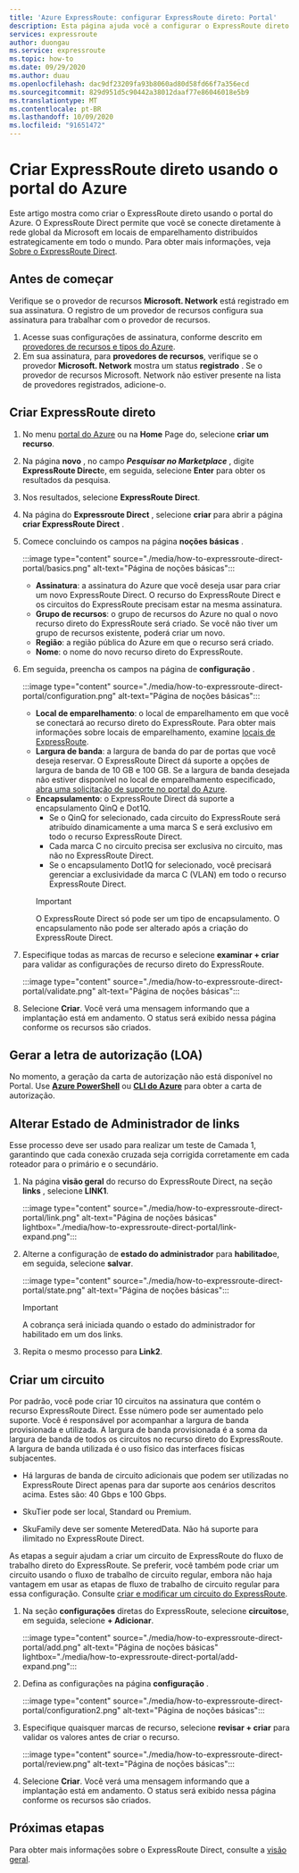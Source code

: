 ```yaml
---
title: 'Azure ExpressRoute: configurar ExpressRoute direto: Portal'
description: Esta página ajuda você a configurar o ExpressRoute direto usando o Portal.
services: expressroute
author: duongau
ms.service: expressroute
ms.topic: how-to
ms.date: 09/29/2020
ms.author: duau
ms.openlocfilehash: dac9df23209fa93b8060ad80d58fd66f7a356ecd
ms.sourcegitcommit: 829d951d5c90442a38012daaf77e86046018e5b9
ms.translationtype: MT
ms.contentlocale: pt-BR
ms.lasthandoff: 10/09/2020
ms.locfileid: "91651472"
---
```

# <a name="create-expressroute-direct-using-the-azure-portal"></a>Criar ExpressRoute direto usando o portal do Azure

Este artigo mostra como criar o ExpressRoute direto usando o portal do Azure.
O ExpressRoute Direct permite que você se conecte diretamente à rede global da Microsoft em locais de emparelhamento distribuídos estrategicamente em todo o mundo. Para obter mais informações, veja [Sobre o ExpressRoute Direct](expressroute-erdirect-about.md).

## <a name="before-you-begin"></a><a name="before"></a>Antes de começar

Verifique se o provedor de recursos **Microsoft. Network** está registrado em sua assinatura. O registro de um provedor de recursos configura sua assinatura para trabalhar com o provedor de recursos.

1. Acesse suas configurações de assinatura, conforme descrito em [provedores de recursos e tipos do Azure](../azure-resource-manager/management/resource-providers-and-types.md).
1. Em sua assinatura, para **provedores de recursos**, verifique se o provedor **Microsoft. Network** mostra um status **registrado** . Se o provedor de recursos Microsoft. Network não estiver presente na lista de provedores registrados, adicione-o.

## <a name="create-expressroute-direct"></a><a name="create-erdir"></a>Criar ExpressRoute direto

1. No menu [portal do Azure](https://portal.azure.com) ou na **Home** Page do, selecione **criar um recurso**.

1. Na página **novo** , no campo ***Pesquisar no Marketplace*** , digite **ExpressRoute Direct**e, em seguida, selecione **Enter** para obter os resultados da pesquisa.

1. Nos resultados, selecione **ExpressRoute Direct**.

1. Na página do **Expressroute Direct** , selecione **criar** para abrir a página **criar ExpressRoute Direct** .

1. Comece concluindo os campos na página **noções básicas** .

    :::image type="content" source="./media/how-to-expressroute-direct-portal/basics.png" alt-text="Página de noções básicas":::

    * **Assinatura**: a assinatura do Azure que você deseja usar para criar um novo ExpressRoute Direct. O recurso do ExpressRoute Direct e os circuitos do ExpressRoute precisam estar na mesma assinatura.
    * **Grupo de recursos**: o grupo de recursos do Azure no qual o novo recurso direto do ExpressRoute será criado. Se você não tiver um grupo de recursos existente, poderá criar um novo.
    * **Região**: a região pública do Azure em que o recurso será criado.
    * **Nome**: o nome do novo recurso direto do ExpressRoute.

1. Em seguida, preencha os campos na página de **configuração** .

    :::image type="content" source="./media/how-to-expressroute-direct-portal/configuration.png" alt-text="Página de noções básicas":::

    * **Local de emparelhamento**: o local de emparelhamento em que você se conectará ao recurso direto do ExpressRoute. Para obter mais informações sobre locais de emparelhamento, examine [locais de ExpressRoute](expressroute-locations-providers.md).
   * **Largura de banda**: a largura de banda do par de portas que você deseja reservar. O ExpressRoute Direct dá suporte a opções de largura de banda de 10 GB e 100 GB. Se a largura de banda desejada não estiver disponível no local de emparelhamento especificado, [abra uma solicitação de suporte no portal do Azure](https://aka.ms/azsupt).
   * **Encapsulamento**: o ExpressRoute Direct dá suporte a encapsulamento QinQ e Dot1Q.
     * Se o QinQ for selecionado, cada circuito do ExpressRoute será atribuído dinamicamente a uma marca S e será exclusivo em todo o recurso ExpressRoute Direct.
     *  Cada marca C no circuito precisa ser exclusiva no circuito, mas não no ExpressRoute Direct.
     * Se o encapsulamento Dot1Q for selecionado, você precisará gerenciar a exclusividade da marca C (VLAN) em todo o recurso ExpressRoute Direct.
     >[!IMPORTANT]
     >O ExpressRoute Direct só pode ser um tipo de encapsulamento. O encapsulamento não pode ser alterado após a criação do ExpressRoute Direct.
     >

1. Especifique todas as marcas de recurso e selecione **examinar + criar** para validar as configurações de recurso direto do ExpressRoute.

    :::image type="content" source="./media/how-to-expressroute-direct-portal/validate.png" alt-text="Página de noções básicas":::

1. Selecione **Criar**. Você verá uma mensagem informando que a implantação está em andamento. O status será exibido nessa página conforme os recursos são criados. 

## <a name="generate-the-letter-of-authorization-loa"></a><a name="authorization"></a>Gerar a letra de autorização (LOA)

No momento, a geração da carta de autorização não está disponível no Portal. Use **[Azure PowerShell](expressroute-howto-erdirect.md#authorization)** ou **[CLI do Azure](expressroute-howto-expressroute-direct-cli.md#authorization)** para obter a carta de autorização.

## <a name="change-admin-state-of-links"></a><a name="state"></a>Alterar Estado de Administrador de links

Esse processo deve ser usado para realizar um teste de Camada 1, garantindo que cada conexão cruzada seja corrigida corretamente em cada roteador para o primário e o secundário.

1. Na página **visão geral** do recurso do ExpressRoute Direct, na seção **links** , selecione **LINK1**.

    :::image type="content" source="./media/how-to-expressroute-direct-portal/link.png" alt-text="Página de noções básicas" lightbox="./media/how-to-expressroute-direct-portal/link-expand.png":::

1. Alterne a configuração de **estado do administrador** para **habilitado**e, em seguida, selecione **salvar**.

    :::image type="content" source="./media/how-to-expressroute-direct-portal/state.png" alt-text="Página de noções básicas":::

    >[!IMPORTANT]
    >A cobrança será iniciada quando o estado do administrador for habilitado em um dos links.
    >

1. Repita o mesmo processo para **Link2**.

## <a name="create-a-circuit"></a><a name="circuit"></a>Criar um circuito

Por padrão, você pode criar 10 circuitos na assinatura que contém o recurso ExpressRoute Direct. Esse número pode ser aumentado pelo suporte. Você é responsável por acompanhar a largura de banda provisionada e utilizada. A largura de banda provisionada é a soma da largura de banda de todos os circuitos no recurso direto do ExpressRoute. A largura de banda utilizada é o uso físico das interfaces físicas subjacentes.

* Há larguras de banda de circuito adicionais que podem ser utilizadas no ExpressRoute Direct apenas para dar suporte aos cenários descritos acima. Estes são: 40 Gbps e 100 Gbps.

* SkuTier pode ser local, Standard ou Premium.

* SkuFamily deve ser somente MeteredData. Não há suporte para ilimitado no ExpressRoute Direct.

As etapas a seguir ajudam a criar um circuito de ExpressRoute do fluxo de trabalho direto do ExpressRoute. Se preferir, você também pode criar um circuito usando o fluxo de trabalho de circuito regular, embora não haja vantagem em usar as etapas de fluxo de trabalho de circuito regular para essa configuração. Consulte [criar e modificar um circuito do ExpressRoute](expressroute-howto-circuit-portal-resource-manager.md).

1. Na seção **configurações** diretas do ExpressRoute, selecione **circuitos**e, em seguida, selecione **+ Adicionar**. 

    :::image type="content" source="./media/how-to-expressroute-direct-portal/add.png" alt-text="Página de noções básicas" lightbox="./media/how-to-expressroute-direct-portal/add-expand.png":::

1. Defina as configurações na página **configuração** .

   :::image type="content" source="./media/how-to-expressroute-direct-portal/configuration2.png" alt-text="Página de noções básicas":::

1. Especifique quaisquer marcas de recurso, selecione **revisar + criar** para validar os valores antes de criar o recurso.

   :::image type="content" source="./media/how-to-expressroute-direct-portal/review.png" alt-text="Página de noções básicas":::

1. Selecione **Criar**. Você verá uma mensagem informando que a implantação está em andamento. O status será exibido nessa página conforme os recursos são criados. 

## <a name="next-steps"></a>Próximas etapas

Para obter mais informações sobre o ExpressRoute Direct, consulte a [visão geral](expressroute-erdirect-about.md).

